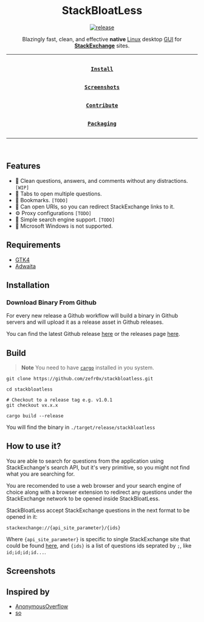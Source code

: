 <div align = center>

<h1>StackBloatLess</h1>

[![release](https://github.com/zefr0x/stackbloatless/actions/workflows/release.yml/badge.svg)](https://github.com/zefr0x/stackbloatless/actions/workflows/release.yml)

Blazingly fast, clean, and effective **native** [Linux](https://en.wikipedia.org/wiki/Linux) desktop [GUI](https://en.wikipedia.org/wiki/Graphical_user_interface) for [**StackExchange**](https://en.wikipedia.org/wiki/Stack_Exchange_Network) sites.

---

[<kbd><br><b>Install</b><br><br></kbd>](#installation)
[<kbd><br><b>Screenshots</b><br><br></kbd>](#screenshots)
[<kbd><br><b>Contribute</b><br><br></kbd>](CONTRIBUTING.md)
[<kbd><br><b>Packaging</b><br><br></kbd>](PACKAGING.md)

---

<br>

</div>

## Features

- 📜 Clean questions, answers, and comments without any distractions. `[WIP]`
- 🤹 Tabs to open multiple questions.
- 🔖 Bookmarks. `[TODO]`
- 🔗 Can open URIs, so you can redirect StackExchange links to it.
- ⚙️ Proxy configurations `[TODO]`
- 🔎 Simple search engine support. `[TODO]`
- 🚫 Microsoft Windows is not supported.

## Requirements

- [GTK4](https://www.gtk.org/)
- [Adwaita](https://gitlab.gnome.org/GNOME/libadwaita/)

## Installation

### Download Binary From Github

For every new release a Github workflow will build a binary in Github servers and will upload it as a release asset in Github releases.

You can find the latest Github release [here](https://github.com/zefr0x/stackbloatless/releases/latest) or the releases page [here](https://github.com/zefr0x/stackbloatless/releases).

## Build

> **Note**
> You need to have [`cargo`](https://doc.rust-lang.org/cargo/) installed in you system.

```shell
git clone https://github.com/zefr0x/stackbloatless.git

cd stackbloatless

# Checkout to a release tag e.g. v1.0.1
git checkout vx.x.x

cargo build --release
```

You will find the binary in `./target/release/stackbloatless`

## How to use it?

You are able to search for questions from the application using StackExchange's search API, but it's very primitive, so you might not find what you are searching for.

You are recomended to use a web browser and your search engine of choice along with a browser extension to redirect any questions under the StackExchange network to be opened inside StackBloatLess.

StackBloatLess accept StackExchange questions in the next format to be opened in it:

```
stackexchange://{api_site_parameter}/{ids}
```

Where `{api_site_parameter}` is specific to single StackExchange site that could be found [here](https://api.stackexchange.com/docs/sites#pagesize=500&filter=!SldCuNUOz*uwhNyRzh&run=true), and `{ids}` is a list of questions ids seprated by `;`, like `id;id;id;id...`.

## Screenshots

<!-- TODO: Add images. -->

## Inspired by

- [AnonymousOverflow](https://github.com/httpjamesm/AnonymousOverflow)
- [so](https://github.com/samtay/so)
